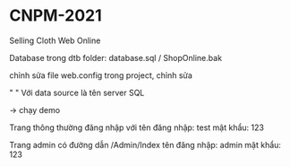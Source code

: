# CNPM-2021
Selling Cloth Web Online

Database trong dtb folder: database.sql / ShopOnline.bak 

chỉnh sửa file web.config trong project, chỉnh sửa

  "<connectionStrings>
    <add name="ShopOnlineEntities" connectionString="metadata=res://*/Models.Model1.csdl|res://*/Models.Model1.ssdl|res://*/Models.Model1.msl;provider=System.Data.SqlClient;provider connection string=&quot;data source=DESKTOP-5HMSITJ\SQLEXPRESS;initial catalog=ShopOnline;integrated security=True;MultipleActiveResultSets=True;App=EntityFramework&quot;" providerName="System.Data.EntityClient" />
  </connectionStrings>"
Với data source là tên server SQL 

-> chạy demo

Trang thông thường đăng nhập với
	tên đăng nhập: test
	mật khẩu: 123

Trang admin có đường dẫn /Admin/Index
	tên đăng nhập: admin
	mật khẩu: 123
  
